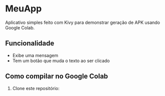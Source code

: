 # MeuApp

Aplicativo simples feito com Kivy para demonstrar geração de APK usando Google Colab.

## Funcionalidade

- Exibe uma mensagem
- Tem um botão que muda o texto ao ser clicado

## Como compilar no Google Colab

1. Clone este repositório:
